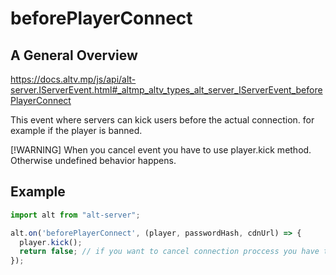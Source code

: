 # beforePlayerConnect

## A General Overview

https://docs.altv.mp/js/api/alt-server.IServerEvent.html#_altmp_altv_types_alt_server_IServerEvent_beforePlayerConnect

This event where servers can kick users before the actual connection. for example if the player is banned.

[!WARNING]
When you cancel event you have to use player.kick method. Otherwise undefined behavior happens.

## Example

```js
import alt from "alt-server";

alt.on('beforePlayerConnect', (player, passwordHash, cdnUrl) => {
  player.kick();
  return false; // if you want to cancel connection proccess you have to return false.
});
```
